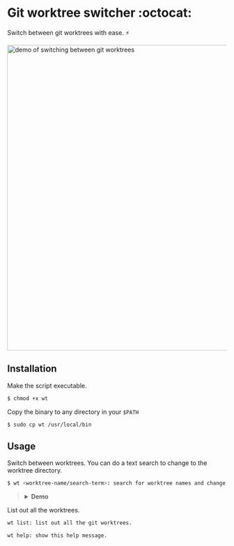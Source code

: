 # Git worktree switcher :octocat:
Switch between git worktrees with ease. :zap:

<img src = "https://i.imgur.com/RYuBJnE.gif" width="700" alt="demo of switching between git worktrees" />

## Installation

Make the script executable.

```bash
$ chmod +x wt
```

Copy the binary to any directory in your `$PATH`

```bash
$ sudo cp wt /usr/local/bin
```

## Usage
Switch between worktrees.
You can do a text search to change to the worktree directory.

```bash
$ wt <worktree-name/search-term>: search for worktree names and change directory.
```

> <details><summary><strong>Demo</strong></summary>
> <img src = "https://i.imgur.com/RYuBJnE.gif" width="700" alt="demo of switching between git worktrees" />

</details>

List out all the worktrees.

```bash
wt list: list out all the git worktrees.
```

```bash
wt help: show this help message.
```